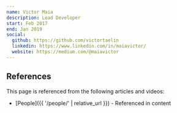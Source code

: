 ```yaml
---
name: Victor Maia
description: Lead Developer
start: Feb 2017
end: Jan 2019
social:
  github: https://github.com/victortaelin
  linkedin: https://www.linkedin.com/in/maiavictor/
  website: https://medium.com/@maiavictor
---
```


## References

This page is referenced from the following articles and videos:

- [People]({{ '/people/' | relative_url }}) - Referenced in content
